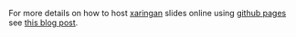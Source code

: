 For more details on how to host [xaringan](https://github.com/yihui/xaringan) slides online using [github pages](https://pages.github.com/) see [this blog post](https://www.aj2duncan.com/blog/hosting-xaringan-slides-using-github-pages/). 